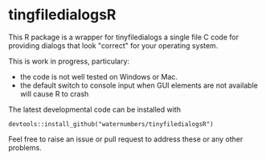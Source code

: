 # tingfiledialogsR

This R package is a wrapper for tinyfiledialogs a single file C code for
providing dialogs that look "correct" for your operating system.


This is work in progress, particulary:

- the code is not well tested on Windows or Mac.
- the default switch to console input when GUI elements are not available will
cause R to crash

The latest developmental code can be installed with

`devtools::install_github("waternumbers/tinyfiledialogsR")`

Feel free to raise an issue or pull request to address these or any other
problems.
